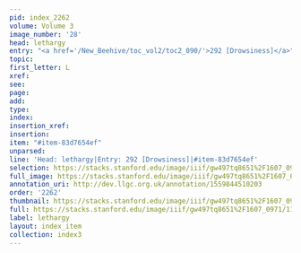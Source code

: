 ```yaml
---
pid: index_2262
volume: Volume 3
image_number: '28'
head: lethargy
entry: "<a href='/New_Beehive/toc_vol2/toc2_090/'>292 [Drowsiness]</a>"
topic: 
first_letter: L
xref: 
see: 
page: 
add: 
type: 
index: 
insertion_xref: 
insertion: 
item: "#item-83d7654ef"
unparsed: 
line: 'Head: lethargy|Entry: 292 [Drowsiness]|#item-83d7654ef'
selection: https://stacks.stanford.edu/image/iiif/gw497tq8651%2F1607_0971/1129,709,440,117/full/0/default.jpg
full_image: https://stacks.stanford.edu/image/iiif/gw497tq8651%2F1607_0971/full/full/0/default.jpg
annotation_uri: http://dev.llgc.org.uk/annotation/1559844510203
order: '2262'
thumbnail: https://stacks.stanford.edu/image/iiif/gw497tq8651%2F1607_0971/1129,709,440,117/150,/0/default.jpg
full: https://stacks.stanford.edu/image/iiif/gw497tq8651%2F1607_0971/1129,709,440,117/full/0/default.jpg
label: lethargy
layout: index_item
collection: index3
---
```

